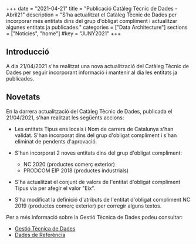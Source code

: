 +++
date        = "2021-04-21"
title       = "Publicació Catàleg Tècnic de Dades - Abril21"
description = "S'ha actualitzat el Catàleg Tècnic de Dades per incorporar més entitats dins del grup d'obligat compliment i actualitzar algunes entitats ja publicades."
categories  = ["Data Architecture"]
sections    = ["Notícies", "home"]
#key         = "JUNY2021"
+++

## Introducció

A dia 21/04/2021 s'ha realitzat una nova actualització del Catàleg Tècnic de Dades per seguir incorporant informació i mantenir al dia les entitats ja publicades.
 
## Novetats

En la darrera actualització del Catàleg Tècnic de Dades, publicada el 21/04/2021, s'han realitzat les següents accions:

- Les entitats Tipus ens locals i Nom de carrers de Catalunya s'han validat. S'han incorporat dins del grup d'obligat compliment i s'han eliminat de pendents d'aprovació.

- S'han incorporat 2 noves entitats dins del grup d'obligat compliment:
  - NC 2020 (productes comerç exterior)
  - PRODCOM EIP 2018 (productes industrials)
  
- S'ha actualitzat el conjunt de valors de l'entitat d'obligat compliment Tipus via per afegir el valor "Eix".

- S'ha modificat la definició d'atributs de l'entitat d'obligat compliment NC 2019 (productes comerç exterior) per corregir alguns textos.

Per a més informació sobre la Gestió Tècnica de Dades podeu consultar:

* [Gestió Tècnica de Dades](https://canigo.ctti.gencat.cat/dadesref/gestiodades/)
* [Dades de Referència](https://canigo.ctti.gencat.cat/dadesref/dadesref/)

